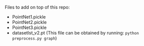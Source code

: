 Files to add on top of this repo:

- PointNet1.pickle
- PointNet2.pickle
- PointNet3.pickle
- datasetlst_v2.pt (This file can be obtained by running: `python preprocess.py graph`)

